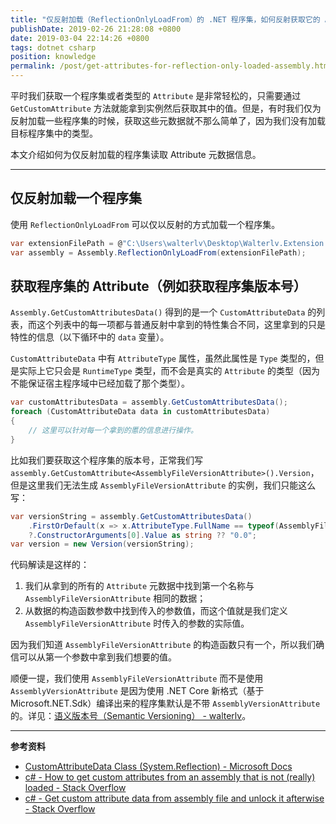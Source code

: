 ```yaml
---
title: "仅反射加载（ReflectionOnlyLoadFrom）的 .NET 程序集，如何反射获取它的 Attribute 元数据呢？"
publishDate: 2019-02-26 21:28:08 +0800
date: 2019-03-04 22:14:26 +0800
tags: dotnet csharp
position: knowledge
permalink: /post/get-attributes-for-reflection-only-loaded-assembly.html
---
```


平时我们获取一个程序集或者类型的 `Attribute` 是非常轻松的，只需要通过 `GetCustomAttribute` 方法就能拿到实例然后获取其中的值。但是，有时我们仅为反射加载一些程序集的时候，获取这些元数据就不那么简单了，因为我们没有加载目标程序集中的类型。

本文介绍如何为仅反射加载的程序集读取 Attribute 元数据信息。

---

<div id="toc"></div>

## 仅反射加载一个程序集

使用 `ReflectionOnlyLoadFrom` 可以仅以反射的方式加载一个程序集。

```csharp
var extensionFilePath = @"C:\Users\walterlv\Desktop\Walterlv.Extension.dll";
var assembly = Assembly.ReflectionOnlyLoadFrom(extensionFilePath);
```

## 获取程序集的 Attribute（例如获取程序集版本号）

`Assembly.GetCustomAttributesData()` 得到的是一个 `CustomAttributeData` 的列表，而这个列表中的每一项都与普通反射中拿到的特性集合不同，这里拿到的只是特性的信息（以下循环中的 `data` 变量）。

`CustomAttributeData` 中有 `AttributeType` 属性，虽然此属性是 `Type` 类型的，但是实际上它只会是 `RuntimeType` 类型，而不会是真实的 `Attribute` 的类型（因为不能保证宿主程序域中已经加载了那个类型）。

```csharp
var customAttributesData = assembly.GetCustomAttributesData();
foreach (CustomAttributeData data in customAttributesData)
{
    // 这里可以针对每一个拿到的慝的信息进行操作。
}
```

比如我们要获取这个程序集的版本号，正常我们写 `assembly.GetCustomAttribute<AssemblyFileVersionAttribute>().Version`，但是这里我们无法生成 `AssemblyFileVersionAttribute` 的实例，我们只能这么写：

```csharp
var versionString = assembly.GetCustomAttributesData()
    .FirstOrDefault(x => x.AttributeType.FullName == typeof(AssemblyFileVersionAttribute).FullName)
    ?.ConstructorArguments[0].Value as string ?? "0.0";
var version = new Version(versionString);
```

代码解读是这样的：

1. 我们从拿到的所有的 `Attribute` 元数据中找到第一个名称与 `AssemblyFileVersionAttribute` 相同的数据；
1. 从数据的构造函数参数中找到传入的参数值，而这个值就是我们定义 `AssemblyFileVersionAttribute` 时传入的参数的实际值。

因为我们知道 `AssemblyFileVersionAttribute` 的构造函数只有一个，所以我们确信可以从第一个参数中拿到我们想要的值。

顺便一提，我们使用 `AssemblyFileVersionAttribute` 而不是使用 `AssemblyVersionAttribute` 是因为使用 .NET Core 新格式（基于 Microsoft.NET.Sdk）编译出来的程序集默认是不带 `AssemblyVersionAttribute` 的。详见：[语义版本号（Semantic Versioning） - walterlv](/post/semantic-version)。

---

**参考资料**

- [CustomAttributeData Class (System.Reflection) - Microsoft Docs](https://docs.microsoft.com/en-us/dotnet/api/system.reflection.customattributedata)
- [c# - How to get custom attributes from an assembly that is not (really) loaded - Stack Overflow](https://stackoverflow.com/q/1459565/6233938)
- [c# - Get custom attribute data from assembly file and unlock it afterwise - Stack Overflow](https://stackoverflow.com/q/37420518/6233938)

